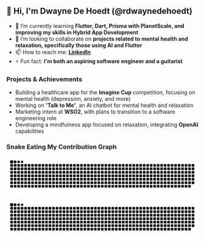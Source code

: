 ## 👋 Hi, I'm Dwayne De Hoedt (@rdwaynedehoedt)

- 🌱 I’m currently learning **Flutter, Dart, Prisma with PlanetScale, and improving my skills in Hybrid App Development**
- 💞️ I’m looking to collaborate on **projects related to mental health and relaxation, specifically those using AI and Flutter**
- 📫 How to reach me: **[LinkedIn](https://www.linkedin.com/in/rdwaynedehoedt)**
- ⚡ Fun fact: **I'm both an aspiring software engineer and a guitarist**

### Projects & Achievements
- Building a healthcare app for the **Imagine Cup** competition, focusing on mental health (depression, anxiety, and more)
- Working on **'Talk to Me'**, an AI chatbot for mental health and relaxation
- Marketing intern at **WSO2**, with plans to transition to a software engineering role
- Developing a mindfulness app focused on relaxation, integrating **OpenAI** capabilities

### Snake Eating My Contribution Graph
![GitHub Snake animation](https://raw.githubusercontent.com/Platane/snk/output/github-contribution-grid-snake-dark.svg#gh-dark-mode-only)
![GitHub Snake animation](https://raw.githubusercontent.com/Platane/snk/output/github-contribution-grid-snake.svg#gh-light-mode-only)

<!---
rdwaynedehoedt/rdwaynedehoedt is a ✨ special ✨ repository because its `README.md` (this file) appears on your GitHub profile.
You can click the Preview link to take a look at your changes.
--->
